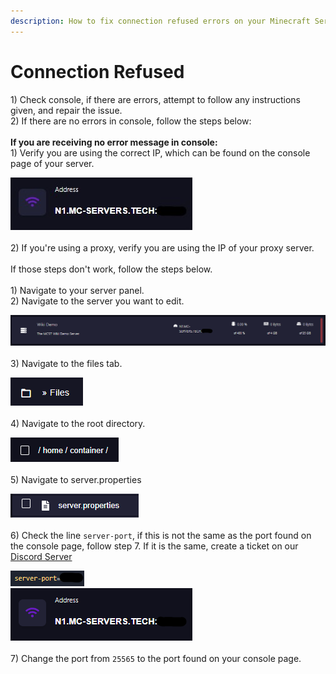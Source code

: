 ```yaml
---
description: How to fix connection refused errors on your Minecraft Server on MCST
---
```


# Connection Refused

1\) Check console, if there are errors, attempt to follow any instructions given, and repair the issue.\
2\) If there are no errors in console, follow the steps below:\
\
**If you are receiving no error message in console:**\
1\) Verify you are using the correct IP, which can be found on the console page of your server.

![](<../.gitbook/assets/image (40).png>)\
\
2\) If you're using a proxy, verify you are using the IP of your proxy server.\
\
If those steps don't work, follow the steps below.\
\
1\) Navigate to your server panel.\
2\) Navigate to the server you want to edit.

![](<../.gitbook/assets/image (21).png>)\
\
3\) Navigate to the files tab.

![](<../.gitbook/assets/image (11).png>)\
\
4\) Navigate to the root directory.

![](<../.gitbook/assets/image (22).png>)\
\
5\) Navigate to server.properties

![](<../.gitbook/assets/image (32).png>)\
\
6\) Check the line `server-port`, if this is not the same as the port found on the console page, follow step 7. If it is the same, create a ticket on our [Discord Server](https://discord.gg/dzAxSz5C4x)

![](<../.gitbook/assets/image (10).png>)\
![](<../.gitbook/assets/image (15).png>)\
\
7\) Change the port from `25565` to the port found on your console page.
